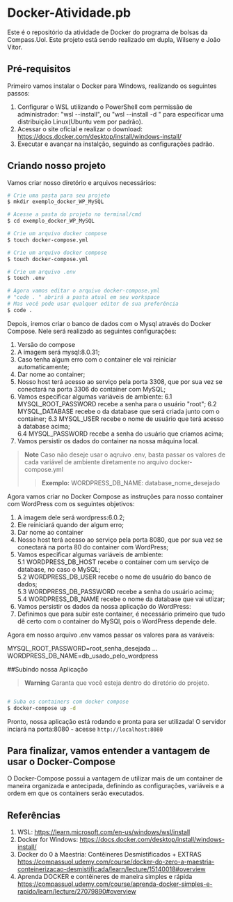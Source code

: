 # Docker-Atividade.pb
Este é o repositório da atividade de Docker do programa de bolsas da Compass.Uol. Este projeto está sendo realizado em dupla, Wilseny e João Vitor.

## Pré-requisitos
Primeiro vamos instalar o Docker para Windows, realizando os seguintes passos:
1. Configurar o WSL utilizando o PowerShell com permissão de administrador: "wsl --install", ou "wsl --install -d <Distribution Name>" para especificar uma distribuição Linux(Ubuntu vem por padrão).  
2. Acessar o site oficial e realizar o download: https://docs.docker.com/desktop/install/windows-install/  
3. Executar e avançar na instalção, seguindo as configurações padrão. 

## Criando nosso projeto
Vamos criar nosso diretório e arquivos necessários:
```bash
# Crie uma pasta para seu projeto
$ mkdir exemplo_docker_WP_MySQL
```
```bash
# Acesse a pasta do projeto no terminal/cmd
$ cd exemplo_docker_WP_MySQL
```
```bash
# Crie um arquivo docker compose
$ touch docker-compose.yml
```

```bash
# Crie um arquivo docker compose
$ touch docker-compose.yml
```
```bash
# Crie um arquivo .env
$ touch .env
```
```bash
# Agora vamos editar o arquivo docker-compose.yml
# "code . " abrirá a pasta atual em seu workspace
# Mas você pode usar qualquer editor de sua preferência
$ code .
```
Depois, iremos criar o banco de dados com o Mysql através do Docker Compose. Nele será realizado as seguintes configurações:
1. Versão do compose
2. A imagem será mysql:8.0.31;
3. Caso tenha algum erro com o container ele vai reiniciar automaticamente;
4. Dar nome ao container;
5. Nosso host terá acesso ao serviço pela porta 3308, que por sua vez se conectará na porta 3306 do container com MySQL;
6. Vamos especificar algumas variáveis de ambiente:
6.1 MYSQL_ROOT_PASSWORD recebe a senha para o usuário "root";
6.2 MYSQL_DATABASE recebe o da database que será criada junto com o container;
6.3 MYSQL_USER recebe o nome de usuário que terá acesso à database acima;  
6.4 MYSQL_PASSWORD recebe a senha do usuário que criamos acima;  
7. Vamos persistir os dados do container na nossa máquina local.

>**Note**
>Caso não deseje usar o aqruivo .env, basta passar os valores de cada variável de ambiente diretamente no arquivo docker-compose.yml
>>**Exemplo:**
>WORDPRESS_DB_NAME: database_nome_desejado

Agora vamos criar no Docker Compose as instruções para nosso container com WordPress com os seguintes objetivos:

1. A imagem dele será wordpress:6.0.2;
2. Ele reiniciará quando der algum erro;
3. Dar nome ao container
4. Nosso host terá acesso ao serviço pela porta 8080, que por sua vez se conectará na porta 80 do container com WordPress;
5. Vamos especificar algumas variáveis de ambiente:  
5.1 WORDPRESS_DB_HOST recebe o container com um serviço de database, no caso o MySQL;  
5.2 WORDPRESS_DB_USER recebe o nome de usuário do banco de dados;  
5.3 WORDPRESS_DB_PASSWORD recebe a senha do usuário acima;  
5.4 WORDPRESS_DB_NAME recebe o nome da database que vai utlizar;  
6. Vamos persistir os dados da nossa aplicação do WordPress:
7. Definimos que para subir este container, é necessário primeiro que tudo dê certo com o container do MySQl, pois o WordPress depende dele.


Agora em nosso arquivo .env vamos passar os valores para as varáveis:

MYSQL_ROOT_PASSWORD=root_senha_desejada
...
WORDPRESS_DB_NAME=db_usado_pelo_wordpress

##Subindo nossa Aplicação
>**Warning**
>Garanta que você esteja dentro do diretório do projeto.
```bash

# Suba os containers com docker compose
$ docker-compose up -d
```
Pronto, nossa aplicação está rodando e pronta para ser utilizada!
O servidor inciará na porta:8080 - acesse `http://localhost:8080`

## Para finalizar, vamos entender a vantagem  de usar o Docker-Compose  

O Docker-Compose possui a vantagem de utilizar mais de um container de maneira organizada e antecipada, definindo as configurações, variáveis e a ordem em que os containers serão executados.
  
## Referências
1. WSL: https://learn.microsoft.com/en-us/windows/wsl/install  
2. Docker for Windows: https://docs.docker.com/desktop/install/windows-install/
3. Docker do 0 à Maestria: Contêineres Desmistificados + EXTRAS https://compassuol.udemy.com/course/docker-do-zero-a-maestria-conteinerizacao-desmistificada/learn/lecture/15140018#overview  
4. Aprenda DOCKER e contêineres de maneira simples e rápida https://compassuol.udemy.com/course/aprenda-docker-simples-e-rapido/learn/lecture/27079890#overview

